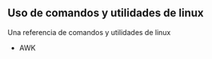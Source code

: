 ## Uso de comandos y utilidades de linux ##

Una referencia de comandos y utilidades de linux

 - AWK
